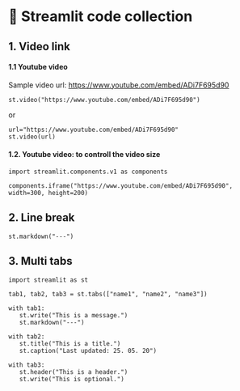 # 🌿 Streamlit code collection

## 1. Video link

#### 1.1 Youtube video

Sample video url: https://www.youtube.com/embed/ADi7F695d90

```
st.video("https://www.youtube.com/embed/ADi7F695d90")
```

or

```
url="https://www.youtube.com/embed/ADi7F695d90"
st.video(url)
```


#### 1.2. Youtube video: to controll the video size
   
```
import streamlit.components.v1 as components

components.iframe("https://www.youtube.com/embed/ADi7F695d90", width=300, height=200)
```

## 2. Line break

```
st.markdown("---")
```

## 3. Multi tabs

```
import streamlit as st

tab1, tab2, tab3 = st.tabs(["name1", "name2", "name3"])

with tab1:
   st.write("This is a message.")
   st.markdown("---")

with tab2:
   st.title("This is a title.")
   st.caption("Last updated: 25. 05. 20")

with tab3:
   st.header("This is a header.")
   st.write("This is optional.")
```
